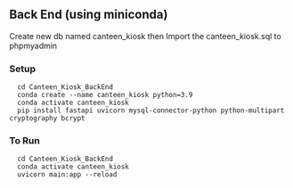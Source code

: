 ## Back End (using miniconda)

Create new db named canteen_kiosk then
Import the canteen_kiosk.sql to phpmyadmin

### Setup
```
  cd Canteen_Kiosk_BackEnd
  conda create --name canteen_kiosk python=3.9
  conda activate canteen_kiosk
  pip install fastapi uvicorn mysql-connector-python python-multipart cryptography bcrypt
```

### To Run
```
  cd Canteen_Kiosk_BackEnd
  conda activate canteen_kiosk
  uvicorn main:app --reload
```
